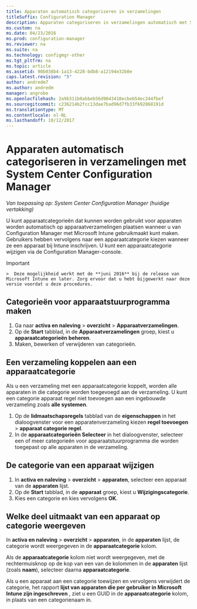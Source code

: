 ```yaml
---
title: Apparaten automatisch categoriseren in verzamelingen
titleSuffix: Configuration Manager
description: Apparaten categoriseren in verzamelingen automatisch met System Center Configuration Manager.
ms.custom: na
ms.date: 04/23/2016
ms.prod: configuration-manager
ms.reviewer: na
ms.suite: na
ms.technology: configmgr-other
ms.tgt_pltfrm: na
ms.topic: article
ms.assetid: 98b038b4-1a13-4228-bdb8-a12194e32b0e
caps.latest.revision: "5"
author: andredm7
ms.author: andredm
manager: angrobe
ms.openlocfilehash: 2a9b311b0abbeb56d9043410ecbeb54ec244fbef
ms.sourcegitcommit: c236214b2fcc13dae7bad96d7fb33f692868191d
ms.translationtype: MT
ms.contentlocale: nl-NL
ms.lasthandoff: 10/12/2017
---
```

# <a name="automatically-categorize-devices-into-collections-with-system-center-configuration-manager"></a>Apparaten automatisch categoriseren in verzamelingen met System Center Configuration Manager

*Van toepassing op: System Center Configuration Manager (huidige vertakking)*

U kunt apparaatcategorieën dat kunnen worden gebruikt voor apparaten worden automatisch op apparaatverzamelingen plaatsen wanneer u van Configuration Manager met Microsoft Intune gebruikmaakt kunt maken. Gebruikers hebben vervolgens naar een apparaatcategorie kiezen wanneer ze een apparaat bij Intune inschrijven. U kunt een apparaatcategorie wijzigen via de Configuration Manager-console.

> [!IMPORTANT]  
    >  Deze mogelijkheid werkt met de **juni 2016** bij de release van Microsoft Intune en later. Zorg ervoor dat u hebt bijgewerkt naar deze versie voordat u deze procedures.

## <a name="create-device-categories"></a>Categorieën voor apparaatstuurprogramma maken

1.  Ga naar **activa en naleving** > **overzicht** > **Apparaatverzamelingen**.
2.  Op de **Start** tabblad, in de **Apparaatverzamelingen** groep, kiest u **apparaatcategorieën beheren**.
3.  Maken, bewerken of verwijderen van categorieën.

## <a name="associate-a-collection-with-a-device-category"></a>Een verzameling koppelen aan een apparaatcategorie

Als u een verzameling met een apparaatcategorie koppelt, worden alle apparaten in die categorie worden toegevoegd aan de verzameling. U kunt een categorie apparaat regel niet toevoegen aan een ingebouwde verzameling zoals **alle systemen**.

1.  Op de **lidmaatschapsregels** tabblad van de **eigenschappen** in het dialoogvenster voor een apparatenverzameling kiezen **regel toevoegen** > **apparaat categorie regel**.
2.  In de **apparaatcategorieën Selecteer** in het dialoogvenster, selecteer een of meer categorieën voor apparaatstuurprogramma die worden toegepast op alle apparaten in de verzameling.

## <a name="change-the-category-of-a-device"></a>De categorie van een apparaat wijzigen

1.  In **activa en naleving** > **overzicht** > **apparaten**, selecteer een apparaat van de **apparaten** lijst.
2.  Op de **Start** tabblad, in de **apparaat** groep, kiest u **Wijzigingscategorie**.
3.  Kies een categorie en kies vervolgens **OK**.

## <a name="view-which-category-a-device-belongs-to"></a>Welke deel uitmaakt van een apparaat op categorie weergeven

In **activa en naleving** > **overzicht** > **apparaten**, in de **apparaten** lijst, de categorie wordt weergegeven in de **apparaatcategorie** kolom.

Als de **apparaatcategorie** kolom niet wordt weergegeven, met de rechtermuisknop op de kop van een van de kolommen in de **apparaten** lijst (zoals **naam**), selecteer daarna **apparaatcategorie**.

Als u een apparaat aan een categorie toewijzen en vervolgens verwijdert de categorie, het rapport **lijst van apparaten die per gebruiker in Microsoft Intune zijn ingeschreven** , ziet u een GUID in de **apparaatcategorie** kolom, in plaats van een categorienaam in.
